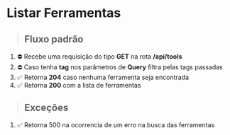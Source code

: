 # **Listar Ferramentas**

> ## Fluxo padrão
1. ⛔ Recebe uma requisição do tipo **GET** na rota **/api/tools**
1. ⛔ Caso tenha **tag** nos parâmetros de **Query** filtra pelas tags passadas
1. ✅ Retorna **204** caso nenhuma ferramenta seja encontrada
1. ✅ Retorna **200** com a lista de ferramentas

> ## Exceções
1. ✅ Retorna 500 na ocorrencia de um erro na busca das ferramentas